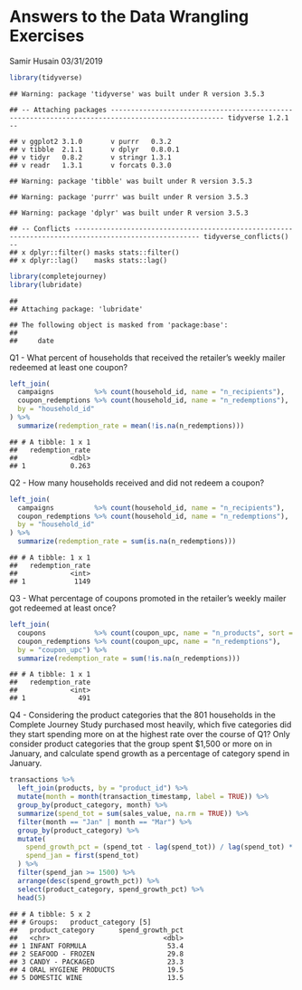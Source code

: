 Answers to the Data Wrangling Exercises
================
Samir Husain
03/31/2019

``` r
library(tidyverse)
```

    ## Warning: package 'tidyverse' was built under R version 3.5.3

    ## -- Attaching packages -------------------------------------------------------------------------------------------------- tidyverse 1.2.1 --

    ## v ggplot2 3.1.0       v purrr   0.3.2  
    ## v tibble  2.1.1       v dplyr   0.8.0.1
    ## v tidyr   0.8.2       v stringr 1.3.1  
    ## v readr   1.3.1       v forcats 0.3.0

    ## Warning: package 'tibble' was built under R version 3.5.3

    ## Warning: package 'purrr' was built under R version 3.5.3

    ## Warning: package 'dplyr' was built under R version 3.5.3

    ## -- Conflicts ----------------------------------------------------------------------------------------------------- tidyverse_conflicts() --
    ## x dplyr::filter() masks stats::filter()
    ## x dplyr::lag()    masks stats::lag()

``` r
library(completejourney)
library(lubridate)
```

    ## 
    ## Attaching package: 'lubridate'

    ## The following object is masked from 'package:base':
    ## 
    ##     date

Q1 - What percent of households that received the retailer’s weekly mailer redeemed at least one coupon?

``` r
left_join(
  campaigns          %>% count(household_id, name = "n_recipients"),
  coupon_redemptions %>% count(household_id, name = "n_redemptions"), 
  by = "household_id"
) %>% 
  summarize(redemption_rate = mean(!is.na(n_redemptions)))
```

    ## # A tibble: 1 x 1
    ##   redemption_rate
    ##             <dbl>
    ## 1           0.263

Q2 - How many households received and did not redeem a coupon?

``` r
left_join(
  campaigns          %>% count(household_id, name = "n_recipients"),
  coupon_redemptions %>% count(household_id, name = "n_redemptions"), 
  by = "household_id"
) %>% 
  summarize(redemption_rate = sum(is.na(n_redemptions)))
```

    ## # A tibble: 1 x 1
    ##   redemption_rate
    ##             <int>
    ## 1            1149

Q3 - What percentage of coupons promoted in the retailer’s weekly mailer got redeemed at least once?

``` r
left_join(
  coupons            %>% count(coupon_upc, name = "n_products", sort = TRUE),
  coupon_redemptions %>% count(coupon_upc, name = "n_redemptions"), 
  by = "coupon_upc") %>% 
  summarize(redemption_rate = sum(!is.na(n_redemptions)))
```

    ## # A tibble: 1 x 1
    ##   redemption_rate
    ##             <int>
    ## 1             491

Q4 - Considering the product categories that the 801 households in the Complete Journey Study purchased most heavily, which five categories did they start spending more on at the highest rate over the course of Q1? Only consider product categories that the group spent $1,500 or more on in January, and calculate spend growth as a percentage of category spend in January.

``` r
transactions %>% 
  left_join(products, by = "product_id") %>%
  mutate(month = month(transaction_timestamp, label = TRUE)) %>%
  group_by(product_category, month) %>%
  summarize(spend_tot = sum(sales_value, na.rm = TRUE)) %>%
  filter(month == "Jan" | month == "Mar") %>%
  group_by(product_category) %>% 
  mutate(
    spend_growth_pct = (spend_tot - lag(spend_tot)) / lag(spend_tot) * 100,
    spend_jan = first(spend_tot)
  ) %>% 
  filter(spend_jan >= 1500) %>% 
  arrange(desc(spend_growth_pct)) %>% 
  select(product_category, spend_growth_pct) %>% 
  head(5)
```

    ## # A tibble: 5 x 2
    ## # Groups:   product_category [5]
    ##   product_category      spend_growth_pct
    ##   <chr>                            <dbl>
    ## 1 INFANT FORMULA                    53.4
    ## 2 SEAFOOD - FROZEN                  29.8
    ## 3 CANDY - PACKAGED                  23.3
    ## 4 ORAL HYGIENE PRODUCTS             19.5
    ## 5 DOMESTIC WINE                     13.5
